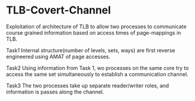 # TLB-Covert-Channel
Exploitation of architecture of TLB to allow two processes to communicate course grained information based on access 
times of page-mappings in TLB.

Task1
Internal structure(number of levels, sets, ways) are first reverse engineered using AMAT of page accesses.

Task2
Using information from Task 1, wo processes on the same core try to access the same set simultaneously to establish a communication channel.

Task3
The two processes take up separate reader/writer roles, and information is passes along the channel.

